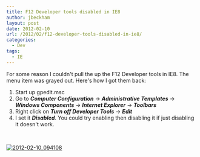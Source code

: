 ```yaml
---
title: F12 Developer tools disabled in IE8
author: jbeckham
layout: post
date: 2012-02-10
url: /2012/02/f12-developer-tools-disabled-in-ie8/
categories:
  - Dev
tags:
  - IE
---
```

For some reason I couldn't pull the up the F12 Developer tools in IE8. The menu item was grayed out. Here's how I got them back:

  1. Start up gpedit.msc
  2. Go to **_Computer Configuration_** -> **_Administrative Templates_** -> **_Windows Components_** -> **_Internet Explorer_** -> **_Toolbars_**
  3. Right click on **_Turn off Developer Tools_** -> **_Edit_**
  4. I set it **_Disabled_**. You could try enabling then disabling it if just disabling it doesn't work.

&#160;

[<img style="background-image: none; border-right-width: 0px; padding-left: 0px; padding-right: 0px; display: inline; border-top-width: 0px; border-bottom-width: 0px; border-left-width: 0px; padding-top: 0px" title="2012-02-10_094108" border="0" alt="2012-02-10_094108" src="http://i1.wp.com/www.joelbeckham.com/wp-content/uploads/2012/02/2012-02-10_094108_thumb.gif?resize=576%2C278" data-recalc-dims="1" />][1]

 [1]: http://i0.wp.com/www.joelbeckham.com/wp-content/uploads/2012/02/2012-02-10_094108.gif